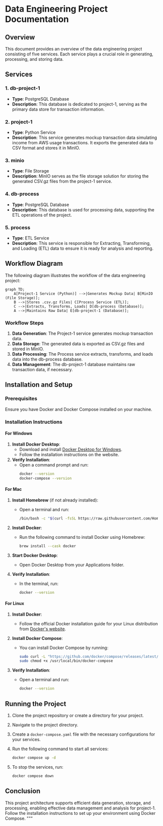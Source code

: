 # Data Engineering Project Documentation

## Overview

This document provides an overview of the data engineering project consisting of five services. Each service plays a crucial role in generating, processing, and storing data.

## Services

### 1. db-project-1

- **Type**: PostgreSQL Database
- **Description**: This database is dedicated to project-1, serving as the primary data store for transaction information.

### 2. project-1

- **Type**: Python Service
- **Description**: This service generates mockup transaction data simulating income from AWS usage transactions. It exports the generated data to CSV format and stores it in MinIO.

### 3. minio

- **Type**: File Storage
- **Description**: MinIO serves as the file storage solution for storing the generated CSV.gz files from the project-1 service.

### 4. db-process

- **Type**: PostgreSQL Database
- **Description**: This database is used for processing data, supporting the ETL operations of the project.

### 5. process

- **Type**: ETL Service
- **Description**: This service is responsible for Extracting, Transforming, and Loading (ETL) data to ensure it is ready for analysis and reporting.

## Workflow Diagram

The following diagram illustrates the workflow of the data engineering project:

```mermaid
graph TD;
    A[Project-1 Service (Python)] -->|Generates Mockup Data| B[MinIO (File Storage)];
    B -->|Stores .csv.gz Files| C[Process Service (ETL)];
    C -->|Extracts, Transforms, Loads| D[db-process (Database)];
    A -->|Maintains Raw Data| E[db-project-1 (Database)];
```

### Workflow Steps

1. **Data Generation**: The Project-1 service generates mockup transaction data.
2. **Data Storage**: The generated data is exported as CSV.gz files and stored in MinIO.
3. **Data Processing**: The Process service extracts, transforms, and loads data into the db-process database.
4. **Data Management**: The db-project-1 database maintains raw transaction data, if necessary.

## Installation and Setup

### Prerequisites

Ensure you have Docker and Docker Compose installed on your machine.

### Installation Instructions

#### For Windows

1. **Install Docker Desktop**:
   - Download and install [Docker Desktop for Windows](https://www.docker.com/products/docker-desktop).
   - Follow the installation instructions on the website.
2. **Verify Installation**:
   - Open a command prompt and run:
     ```bash
     docker --version
     docker-compose --version
     ```

#### For Mac

1. **Install Homebrew** (if not already installed):

   - Open a terminal and run:
     ```bash
     /bin/bash -c "$(curl -fsSL https://raw.githubusercontent.com/Homebrew/install/HEAD/install.sh)"
     ```

2. **Install Docker**:

   - Run the following command to install Docker using Homebrew:
     ```bash
     brew install --cask docker
     ```

3. **Start Docker Desktop**:

   - Open Docker Desktop from your Applications folder.

4. **Verify Installation**:
   - In the terminal, run:
     ```bash
     docker --version
     ```

#### For Linux

1. **Install Docker**:
   - Follow the official Docker installation guide for your Linux distribution from [Docker's website](https://docs.docker.com/engine/install/).
2. **Install Docker Compose**:

   - You can install Docker Compose by running:
     ```bash
     sudo curl -L "https://github.com/docker/compose/releases/latest/download/docker-compose-$(uname -s)-$(uname -m)" -o /usr/local/bin/docker-compose
     sudo chmod +x /usr/local/bin/docker-compose
     ```

3. **Verify Installation**:
   - Open a terminal and run:
     ```bash
     docker --version
     ```

## Running the Project

1. Clone the project repository or create a directory for your project.
2. Navigate to the project directory.
3. Create a `docker-compose.yaml` file with the necessary configurations for your services.
4. Run the following command to start all services:

   ```bash
   docker compose up -d
   ```

5. To stop the services, run:
   ```bash
   docker compose down
   ```

## Conclusion

This project architecture supports efficient data generation, storage, and processing, enabling effective data management and analysis for project-1. Follow the installation instructions to set up your environment using Docker Compose.
"""
